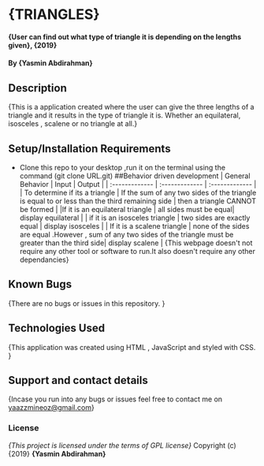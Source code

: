 # {TRIANGLES}
#### {User can find out what type of triangle it is depending on the lengths given}, {2019}
#### By **{Yasmin Abdirahman}**  
## Description
{This is a application created where the user can give the three lengths of a triangle and it results in the type of triangle it is. Whether an equilateral, isosceles , scalene or no triangle at all.}
## Setup/Installation Requirements
* Clone this repo to your desktop ,run it on the terminal using the command (git clone URL.git)
##Behavior driven development
| General Behavior  | Input    | Output |
| :------------- | :------------- | :------------- |
| To determine if its a triangle    |   If the sum of any two sides of the triangle is equal to or less than the third remaining side    |    then a triangle CANNOT be formed |
|If it is an equilateral triangle | all sides must be equal| display equilateral |
| if it is an isosceles triangle | two sides are exactly equal | display isosceles |
| If it is a scalene triangle | none of the sides are equal .However , sum of any two sides of the triangle must be greater than the third side| display scalene |
{This webpage doesn't not require any other tool or software to run.It also doesn't require any other dependancies}
## Known Bugs
{There are no bugs or issues in this repository. }
## Technologies Used
{This application was created using HTML , JavaScript and styled with CSS. }
## Support and contact details
{Incase you run into any bugs or issues feel free to contact me on yaazzmineoz@gmail.com}
### License
*{This project is licensed under the terms of GPL license}*
Copyright (c) {2019} **{Yasmin Abdirahman}**
